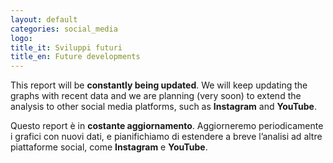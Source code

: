 ```yaml
---
layout: default
categories: social_media
logo:
title_it: Sviluppi futuri
title_en: Future developments
---
```



<div class="en">
	<p>
	This report will be <b>constantly being updated</b>. We will keep updating the graphs with recent data and we are planning (very soon) to extend the analysis to other social media platforms, such as <b>Instagram</b> and <b>YouTube</b>. 
	</p>
</div>

<div class="it">
	<p>
	Questo report è in <b>costante aggiornamento</b>. Aggiorneremo periodicamente i grafici con nuovi dati, e  pianifichiamo di estendere a breve l’analisi ad altre piattaforme social, come <b>Instagram</b> e <b>YouTube</b>. 
	</p>
</div>
